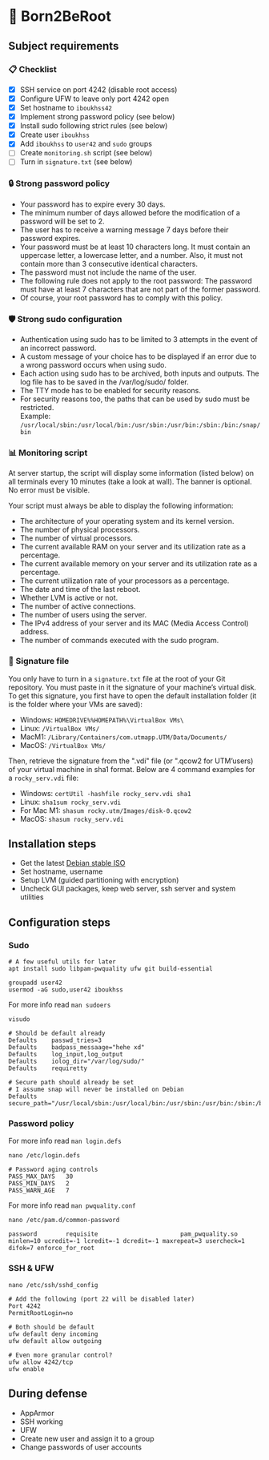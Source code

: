 # :seedling: Born2BeRoot

## Subject requirements

### :clipboard: Checklist

- [x] SSH service on port 4242 (disable root access)
- [x] Configure UFW to leave only port 4242 open
- [x] Set hostname to `iboukhss42`
- [x] Implement strong password policy (see below)
- [x] Install sudo following strict rules (see below)
- [x] Create user `iboukhss`
- [x] Add `iboukhss` to `user42` and `sudo` groups
- [ ] Create `monitoring.sh` script (see below)
- [ ] Turn in `signature.txt` (see below)

### :lock: Strong password policy

- Your password has to expire every 30 days.
- The minimum number of days allowed before the modification of a password will be set to 2.
- The user has to receive a warning message 7 days before their password expires.
- Your password must be at least 10 characters long. It must contain an uppercase letter, a lowercase letter, and a number. Also, it must not contain more than 3 consecutive identical characters.
- The password must not include the name of the user.
- The following rule does not apply to the root password: The password must have at least 7 characters that are not part of the former password.
- Of course, your root password has to comply with this policy.

### :shield: Strong sudo configuration

- Authentication using sudo has to be limited to 3 attempts in the event of an incorrect password.
- A custom message of your choice has to be displayed if an error due to a wrong password occurs when using sudo.
- Each action using sudo has to be archived, both inputs and outputs. The log file has to be saved in the /var/log/sudo/ folder.
- The TTY mode has to be enabled for security reasons.
- For security reasons too, the paths that can be used by sudo must be restricted.  
Example: `/usr/local/sbin:/usr/local/bin:/usr/sbin:/usr/bin:/sbin:/bin:/snap/bin`

### :bar_chart: Monitoring script

At server startup, the script will display some information (listed below) on all terminals every 10 minutes (take a look at wall). The banner is optional. No error must be visible.

Your script must always be able to display the following information:

- The architecture of your operating system and its kernel version.
- The number of physical processors.
- The number of virtual processors.
- The current available RAM on your server and its utilization rate as a percentage.
- The current available memory on your server and its utilization rate as a percentage.
- The current utilization rate of your processors as a percentage.
- The date and time of the last reboot.
- Whether LVM is active or not.
- The number of active connections.
- The number of users using the server.
- The IPv4 address of your server and its MAC (Media Access Control) address.
- The number of commands executed with the sudo program.

### :memo: Signature file

You only have to turn in a `signature.txt` file at the root of your Git repository. You must paste in it the signature of your machine’s virtual disk. To get this signature, you first have to open the default installation folder (it is the folder where your VMs are saved):
- Windows: `HOMEDRIVE%%HOMEPATH%\VirtualBox VMs\`
- Linux: `/VirtualBox VMs/`
- MacM1: `/Library/Containers/com.utmapp.UTM/Data/Documents/`
- MacOS: `/VirtualBox VMs/`

Then, retrieve the signature from the ".vdi" file (or ".qcow2 for UTM’users) of your virtual machine in sha1 format. Below are 4 command examples for a `rocky_serv.vdi` file:
- Windows: `certUtil -hashfile rocky_serv.vdi sha1`
- Linux: `sha1sum rocky_serv.vdi`
- For Mac M1: `shasum rocky.utm/Images/disk-0.qcow2`
- MacOS: `shasum rocky_serv.vdi`

## Installation steps

- Get the latest [Debian stable ISO](https://cdimage.debian.org/debian-cd/current/amd64/iso-cd/debian-12.5.0-amd64-netinst.iso)
- Set hostname, username
- Setup LVM (guided partitioning with encryption)
- Uncheck GUI packages, keep web server, ssh server and system utilities

## Configuration steps

### Sudo

```console
# A few useful utils for later
apt install sudo libpam-pwquality ufw git build-essential

groupadd user42
usermod -aG sudo,user42 iboukhss
```

For more info read `man sudoers`
```console
visudo

# Should be default already
Defaults	passwd_tries=3
Defaults	badpass_messaage="hehe xd"
Defaults	log_input,log_output
Defaults	iolog_dir="/var/log/sudo/"
Defaults	requiretty

# Secure path should already be set
# I assume snap will never be installed on Debian
Defaults        secure_path="/usr/local/sbin:/usr/local/bin:/usr/sbin:/usr/bin:/sbin:/bin"
```

### Password policy

For more info read `man login.defs`
```console
nano /etc/login.defs

# Password aging controls
PASS_MAX_DAYS	30
PASS_MIN_DAYS	2
PASS_WARN_AGE	7
```

For more info read `man pwquality.conf`
```console
nano /etc/pam.d/common-password

password        requisite                       pam_pwquality.so minlen=10 ucredit=-1 lcredit=-1 dcredit=-1 maxrepeat=3 usercheck=1 difok=7 enforce_for_root
```

### SSH & UFW

```console
nano /etc/ssh/sshd_config

# Add the following (port 22 will be disabled later)
Port 4242
PermitRootLogin=no
```

```console
# Both should be default
ufw default deny incoming
ufw default allow outgoing

# Even more granular control?
ufw allow 4242/tcp
ufw enable
```

## During defense

- AppArmor
- SSH working
- UFW
- Create new user and assign it to a group
- Change passwords of user accounts
